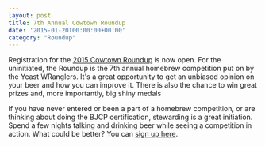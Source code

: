 ```yaml
---
layout: post
title: 7th Annual Cowtown Roundup
date: '2015-01-20T00:00:00+00:00'
category: "Roundup"
---
```

Registration for the [2015 Cowtown Roundup](http://www.yeastwranglers.ca/Competitions/Roundup15/tabid/432/Default.aspx) is now open. For the uninitiated, the Roundup is the 7th annual homebrew competition put on by the Yeast WRanglers. It's a great opportunity to get an unbiased opinion on your beer and how you can improve it. There is also the chance to win great prizes and, more importantly, big shiny medals

If you have never entered or been a part of a homebrew competition, or are thinking about doing the BJCP certification, stewarding is a great initiation. Spend a few nights talking and drinking beer while seeing a competition in action. What could be better? You can [sign up here](http://yeastwranglers.brewcompetition.com/register).
